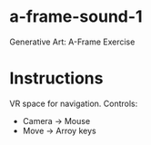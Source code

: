 # a-frame-sound-1
Generative Art: A-Frame Exercise
# Instructions
VR space for navigation. 
Controls: 
- Camera -> Mouse
- Move -> Arroy keys
